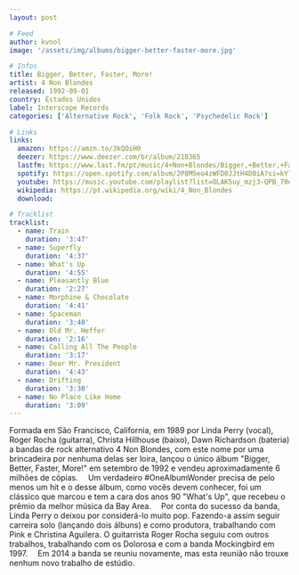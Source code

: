 ```yaml
---
layout: post

# Feed
author: kvnol
image: '/assets/img/albums/bigger-better-faster-more.jpg'

# Infos
title: Bigger, Better, Faster, More!
artist: 4 Non Blondes
released: 1992-09-01
country: Estados Unidos
label: Interscope Records
categories: ['Alternative Rock', 'Folk Rock', 'Psychedelic Rock']

# Links
links:
  amazon: https://amzn.to/3kQOiH0
  deezer: https://www.deezer.com/br/album/218365
  lastfm: https://www.last.fm/pt/music/4+Non+Blondes/Bigger,+Better,+Faster,+More!
  spotify: https://open.spotify.com/album/2P8M5eo4zWFD0JJtH4D0iA?si=kYloav7eTsCGXDMhm5DEFQ
  youtube: https://music.youtube.com/playlist?list=OLAK5uy_mzj3-QPB_70e3X9mmQV8ElewPuHx60h0Y
  wikipedia: https://pt.wikipedia.org/wiki/4_Non_Blondes
  download:

# Tracklist
tracklist:
  - name: Train
    duration: '3:47'
  - name: Superfly
    duration: '4:37'
  - name: What's Up
    duration: '4:55'
  - name: Pleasantly Blue
    duration: '2:27'
  - name: Morphine & Chocolate
    duration: '4:41'
  - name: Spaceman
    duration: '3:40'
  - name: Old Mr. Heffer
    duration: '2:16'
  - name: Calling All The People
    duration: '3:17'
  - name: Dear Mr. President
    duration: '4:43'
  - name: Drifting
    duration: '3:30'
  - name: No Place Like Home
    duration: '3:09'
---
```


Formada em São Francisco, California, em 1989 por Linda Perry (vocal), Roger Rocha (guitarra), Christa Hillhouse (baixo), Dawn Richardson (bateria) a bandas de rock alternativo 4 Non Blondes, com este nome por uma brincadeira por nenhuma delas ser loira, lançou o único álbum "Bigger, Better, Faster, More!" em setembro de 1992 e vendeu aproximadamente 6 milhões de cópias.
⠀
Um verdadeiro #OneAlbumWonder precisa de pelo menos um hit e o desse álbum, como vocês devem conhecer, foi um clássico que marcou e tem a cara dos anos 90 "What's Up", que recebeu o prêmio da melhor música da Bay Area.
⠀
Por conta do sucesso da banda, Linda Perry o deixou por considerá-lo muito pop. Fazendo-a assim seguir carreira solo (lançando dois álbuns) e como produtora, trabalhando com Pink e Christina Aguilera. O guitarrista Roger Rocha seguiu com outros trabalhos, trabalhando com os Dolorosa e com a banda Mockingbird em 1997.
⠀
Em 2014 a banda se reuniu novamente, mas esta reunião não trouxe nenhum novo trabalho de estúdio.
